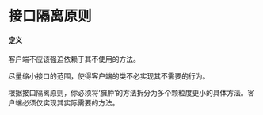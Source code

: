 # 接口隔离原则


#### 定义
客户端不应该强迫依赖于其不使用的方法。

尽量缩小接口的范围，使得客户端的类不必实现其不需要的行为。

根据接口隔离原则，你必须将‘臃肿’的方法拆分为多个颗粒度更小的具体方法。客户端必须仅实现其实际需要的方法。


